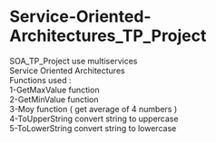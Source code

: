 # Service-Oriented-Architectures_TP_Project <br />
SOA_TP_Project use  multiservices <br />
Service Oriented Architectures <br />
Functions used :<br />
  1-GetMaxValue function <br />
  2-GetMinValue function <br />
  3-Moy function ( get average of 4 numbers ) <br />
  4-ToUpperString convert string to uppercase <br />
  5-ToLowerString convert string to lowercase <br />
